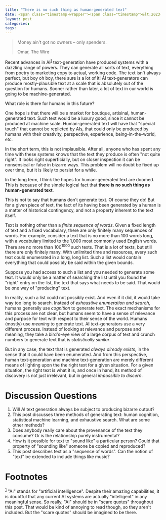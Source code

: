 ```yaml
---
title: "There is no such thing as human-generated text"
date: <span class="timestamp-wrapper"><span class="timestamp">&lt;2023-04-20 Thu&gt;</span></span>
layout: post
categories:
tags:
---
```


> Money ain't got no owners &#x2013; only spenders.
>
> Omar, The Wire

Recent advances in AI<sup><a id="fnr.1" class="footref" href="#fn.1" role="doc-backlink">1</a></sup> text-generation have produced systems with a dazzling range of powers. They can generate all sorts of text, everything from poetry to marketing copy to actual, working code. The text isn't always perfect, but boy oh boy, there sure is a lot of it! AI text-generators can produce mostly-plausible text at a scale that is absolutely out of the question for humans. Sooner rather than later, a lot of text in our world is going to be machine-generated.

What role is there for humans in this future?

One hope is that there will be a market for boutique, artisinal, human-generated text. Such text would be a luxury good, since it cannot be produced at machine scale. Human-generated text will have that "special touch" that cannot be replicted by AIs, that could only be produced by humans with their creativity, perspective, experience, being-in-the-world, etc.

In the short term, this is not implausible. After all, anyone who has spent any time with these systems knows that the text they produce is often "not quite right". It looks right superficially, but on closer inspection it can be nonsensical or false in bizarre ways. This problem will no doubt be fixed up over time, but it is likely to persist for a while.

In the long term, I think the hopes for human-generated text are doomed. This is because of the simple logical fact that **there is no such thing as human-generated text**.

This is not to say that humans don't generate text. Of course they do! But for a given piece of text, the fact of its having been generated by a human is a matter of historical contingency, and not a property inherent to the text itself.

Text is nothing other than a *finite sequence of words*. Given a fixed length of text and a fixed vocabulary, there are only finitely many sequences of words. For example, consider a text that is no more than 100 words long, with a vocabulary limited to the 1,000 most commonly used English words. There are no more than 100<sup>1000</sup> such texts. That is a lot of texts, but still there are only finitely many. With unlimited time and resources, every such text could enumerated in a long, long list. Such a list would contain everything that could possibly be said within the given bounds.

Suppose you had access to such a list and you needed to generate some text. It would only be a matter of searching the list until you found the "right" entry on the list, the text that says what needs to be said. That would be one way of "producing" text.

In reality, such a list could not possibly exist. And even if it did, it would take way too long to search. Instead of *exhaustive enumeration and search*, humans generally use *cognition* to generate text. The exact mechanisms for this process are not clear, but humans seem to have a sense of relevance and purpose for text with respect to their sense of the world. Humans (mostly) use *meaning* to generate text. AI text-generators use a very different process. Instead of looking at relevance and purpose and meaning, they take a bird's-eye view of a large corpus of text and crunch numbers to generate text that is *statistically similar*.

But in any case, the text that is generated *always already exists*, in the sense that it could have been enumerated. And from this perspective, human text-generation and machine text-generation are merely different means of lighting upon the the right text for a given situation. For a given situation, the right text is what it is, and once in hand, its method of discovery is not just irrelevant, but in general *impossible to discern*.


# Discussion Questions

1.  Will AI text generation always be subject to producing bizarre output?
2.  This post discusses three methods of generating text: human cognition, statistical machine learning, and exhaustive search. What are some other methods?
3.  Does anybody really care about the provenance of the text they consume? Or is the relationship purely instrumental?
4.  How is it possible for text to "sound like" a particular person? Could that property of "sounding like" someone be copied and reproduced?
5.  This post describes text as a "sequence of words". Can the notion of "text" be extended to include things like music?

# Footnotes

<sup><a id="fn.1" href="#fnr.1">1</a></sup> "AI" stands for "artificial intelligence". Despite their amazing capabilities, it is doubtful that any current AI systems are actually "intelligent" in any meaningful sense. So really, "AI" should be in "scare quotes" throughout this post. That would be kind of annoying to read though, so they aren't included. But the "scare quotes" should be imagined to be there.
